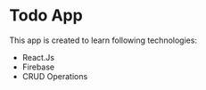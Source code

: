 # Todo App

This app is created to learn following technologies:

- React.Js
- Firebase
- CRUD Operations
